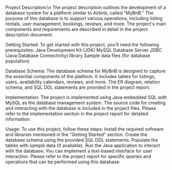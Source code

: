 Project Description:\n
The project description outlines the development of a database system for a platform similar to Airbnb, called "MyBnB." The purpose of this database is to support various operations, including listing rentals, user management, bookings, reviews, and more. The project's main components and requirements are described in detail in the project description document.

Getting Started:
To get started with this project, you'll need the following prerequisites:
Java Development Kit (JDK)
MySQL Database Server
JDBC (Java Database Connectivity) library
Sample data files (for database population)

Database Schema:
The database schema for MyBnB is designed to capture the essential components of the platform. It includes tables for listings, users, availability calendars, reviews, and more. The ER diagram, relation schema, and SQL DDL statements are provided in the project report.

Implementation:
The project is implemented using Java embedded SQL with MySQL as the database management system. The source code for creating and interacting with the database is included in the project files. Please refer to the implementation section in the project report for detailed information.

Usage:
To use this project, follow these steps:
Install the required software and libraries mentioned in the "Getting Started" section.
Create the database schema using the provided SQL DDL statements.
Populate the tables with sample data (if available).
Run the Java application to interact with the database. You can implement a text-based interface for user interaction.
Please refer to the project report for specific queries and operations that can be performed using this database.
